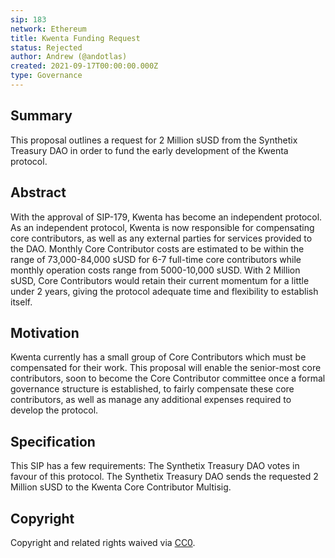```yaml
---
sip: 183
network: Ethereum
title: Kwenta Funding Request
status: Rejected
author: Andrew (@andotlas)
created: 2021-09-17T00:00:00.000Z
type: Governance
---
```


## Summary 

This proposal outlines a request for 2 Million sUSD from the Synthetix Treasury DAO in order to fund the early development of the Kwenta protocol. 

## Abstract

With the approval of SIP-179, Kwenta has become an independent protocol. As an independent protocol, Kwenta is now responsible for compensating core contributors, as well as any external parties for services provided to the DAO. Monthly Core Contributor costs are estimated to be within the range of 73,000-84,000 sUSD for 6-7 full-time core contributors while monthly operation costs range from 5000-10,000 sUSD. With 2 Million sUSD, Core Contributors would retain their current momentum for a little under 2 years, giving the protocol adequate time and flexibility to establish itself. 

## Motivation 

Kwenta currently has a small group of Core Contributors which must be compensated for their work. This proposal will enable the senior-most core contributors, soon to become the Core Contributor committee once a formal governance structure is established, to fairly compensate these core contributors, as well as manage any additional expenses required to develop the protocol. 

## Specification 

This SIP has a few requirements:
The Synthetix Treasury DAO votes in favour of this protocol. 
The Synthetix Treasury DAO sends the requested 2 Million sUSD to the Kwenta Core Contributor Multisig. 

## Copyright

Copyright and related rights waived via [CC0](https://creativecommons.org/publicdomain/zero/1.0/).
